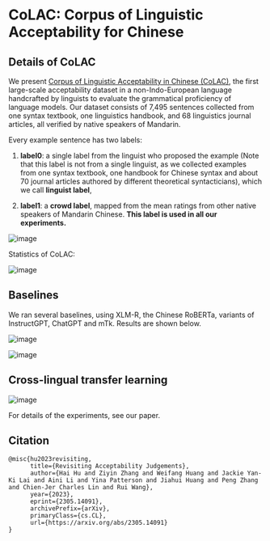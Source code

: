 # CoLAC: Corpus of Linguistic Acceptability for Chinese

## Details of CoLAC

We present [Corpus of Linguistic Acceptability in Chinese (CoLAC)](https://arxiv.org/abs/2305.14091), the first large-scale  acceptability dataset in a non-Indo-European language handcrafted by linguists to evaluate the grammatical proficiency of language models. Our dataset consists of 7,495 sentences collected from one syntax textbook, one linguistics handbook, and 68 linguistics journal articles, all verified by native speakers of Mandarin. 

Every example sentence has two labels:

1) **label0**: a single label from the linguist who proposed the example (Note that this label is not from a single linguist, as we collected examples from one syntax textbook, one handbook for Chinese syntax and about 70 journal articles authored by different theoretical syntacticians), which we call **linguist label**,

2) **label1**: a **crowd label**, mapped from the mean ratings from other native speakers of Mandarin Chinese. **This label is used in all our experiments.**

![image](https://github.com/huhailinguist/CoLAC/assets/29844482/a906f9d4-4a12-4fe8-85a5-4b3e17d8a0fe)

Statistics of CoLAC:

![image](https://github.com/huhailinguist/CoLAC/assets/29844482/008cfe43-8405-477b-af55-6a385b1fb503)

## Baselines

We ran several baselines, using XLM-R, the Chinese RoBERTa, variants of InstructGPT, ChatGPT and mTk. Results are shown below.

![image](https://github.com/huhailinguist/CoLAC/assets/29844482/a95c6b0b-8d20-43e7-b85e-d704d76bb86f)

![image](https://github.com/huhailinguist/CoLAC/assets/29844482/24827ef1-cb48-42b0-a338-0c24b25b8d64)

## Cross-lingual transfer learning

![image](https://github.com/huhailinguist/CoLAC/assets/29844482/472bdf6c-96a5-4520-8b2f-40c89c90c8d7)


For details of the experiments, see our paper. 


## Citation

```
@misc{hu2023revisiting,
      title={Revisiting Acceptability Judgements}, 
      author={Hai Hu and Ziyin Zhang and Weifang Huang and Jackie Yan-Ki Lai and Aini Li and Yina Patterson and Jiahui Huang and Peng Zhang and Chien-Jer Charles Lin and Rui Wang},
      year={2023},
      eprint={2305.14091},
      archivePrefix={arXiv},
      primaryClass={cs.CL},
      url={https://arxiv.org/abs/2305.14091}
}
```
